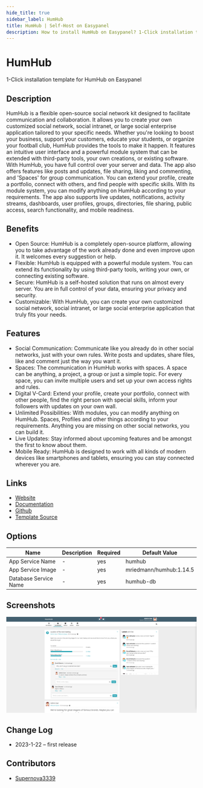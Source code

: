 ```yaml
---
hide_title: true
sidebar_label: HumHub
title: HumHub | Self-Host on Easypanel
description: How to install HumHub on Easypanel? 1-Click installation template for HumHub on Easypanel
---
```


<!-- generated -->

# HumHub

1-Click installation template for HumHub on Easypanel

## Description

HumHub is a flexible open-source social network kit designed to facilitate communication and collaboration. It allows you to create your own customized social network, social intranet, or large social enterprise application tailored to your specific needs. Whether you&#39;re looking to boost your business, support your customers, educate your students, or organize your football club, HumHub provides the tools to make it happen. It features an intuitive user interface and a powerful module system that can be extended with third-party tools, your own creations, or existing software. With HumHub, you have full control over your server and data. The app also offers features like posts and updates, file sharing, liking and commenting, and &#39;Spaces&#39; for group communication. You can extend your profile, create a portfolio, connect with others, and find people with specific skills. With its module system, you can modify anything on HumHub according to your requirements. The app also supports live updates, notifications, activity streams, dashboards, user profiles, groups, directories, file sharing, public access, search functionality, and mobile readiness.

## Benefits

- Open Source: HumHub is a completely open-source platform, allowing you to take advantage of the work already done and even improve upon it. It welcomes every suggestion or help.
- Flexible: HumHub is equipped with a powerful module system. You can extend its functionality by using third-party tools, writing your own, or connecting existing software.
- Secure: HumHub is a self-hosted solution that runs on almost every server. You are in full control of your data, ensuring your privacy and security.
- Customizable: With HumHub, you can create your own customized social network, social intranet, or large social enterprise application that truly fits your needs.

## Features

- Social Communication: Communicate like you already do in other social networks, just with your own rules. Write posts and updates, share files, like and comment just the way you want it.
- Spaces: The communication in HumHub works with spaces. A space can be anything, a project, a group or just a simple topic. For every space, you can invite multiple users and set up your own access rights and rules.
- Digital V-Card: Extend your profile, create your portfolio, connect with other people, find the right person with special skills, inform your followers with updates on your own wall.
- Unlimited Possibilities: With modules, you can modify anything on HumHub. Spaces, Profiles and other things according to your requirements. Anything you are missing on other social networks, you can build it.
- Live Updates: Stay informed about upcoming features and be amongst the first to know about them.
- Mobile Ready: HumHub is designed to work with all kinds of modern devices like smartphones and tablets, ensuring you can stay connected wherever you are.

## Links

- [Website](https://www.humhub.com)
- [Documentation](http://docs.humhub.org/)
- [Github](https://github.com/humhub/humhub/)
- [Template Source](https://github.com/easypanel-io/templates/tree/main/templates/humhub)

## Options

Name | Description | Required | Default Value
-|-|-|-
App Service Name | - | yes | humhub
App Service Image | - | yes | mriedmann/humhub:1.14.5
Database Service Name | - | yes | humhub-db

## Screenshots

![HumHub Screenshot](./assets/screenshot.png)

## Change Log

- 2023-1-22 – first release

## Contributors

- [Supernova3339](https://github.com/Supernova3339)
